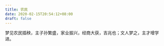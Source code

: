 ```yaml
---
title: 农民
date: 2020-02-15T20:54:12+08:00
draft: false
---
```


梦见农民插秧，主子孙繁盛，家业振兴，经商大获，吉兆也；文人梦之，主才增学进。<br>
